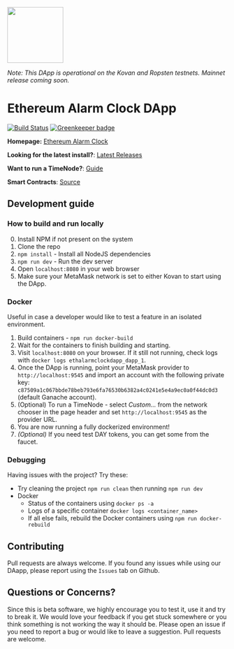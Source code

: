 [<img src="https://s3.amazonaws.com/chronologic.network/ChronoLogic_logo.svg" width="128px">](https://github.com/chronologic)

_Note: This DApp is operational on the Kovan and Ropsten testnets. Mainnet release coming soon._ 

# Ethereum Alarm Clock DApp

[![Build Status](https://travis-ci.org/chronologic/eth-alarm-clock-dapp.svg?branch=master)](https://travis-ci.org/chronologic/eth-alarm-clock-dapp)
[![Greenkeeper badge](https://badges.greenkeeper.io/chronologic/eth-alarm-clock-dapp.svg)](https://greenkeeper.io/)

__Homepage:__ [Ethereum Alarm Clock](http://www.ethereum-alarm-clock.com/)

__Looking for the latest install?__: [Latest Releases](https://github.com/chronologic/eth-alarm-clock-dapp/releases)

__Want to run a TimeNode?__: [Guide](https://blog.chronologic.network/how-to-prove-day-ownership-to-be-a-timenode-3dc1333c74ef)

__Smart Contracts__: [Source](https://github.com/ethereum-alarm-clock/ethereum-alarm-clock)

## Development guide

### How to build and run locally
0. Install NPM if not present on the system
1. Clone the repo
2. `npm install` - Install all NodeJS dependencies
3. `npm run dev` - Run the dev server
4. Open `localhost:8080` in your web browser
5. Make sure your MetaMask network is set to either Kovan to start using the DApp.

### Docker
Useful in case a developer would like to test a feature in an isolated environment.
1. Build containers - `npm run docker-build`
2. Wait for the containers to finish building and starting.
3. Visit `localhost:8080` on your browser. If it still not running, check logs with `docker logs ethalarmclockdapp_dapp_1`.
4. Once the DApp is running, point your MetaMask provider to `http://localhost:9545` and import an account with the following private key: `c87509a1c067bbde78beb793e6fa76530b6382a4c0241e5e4a9ec0a0f44dc0d3` (default Ganache account).
5. (Optional) To run a TimeNode - select _Custom..._ from the network chooser in the page header and set `http://localhost:9545` as the provider URL.
6. You are now running a fully dockerized environment!
7. _(Optional)_ If you need test DAY tokens, you can get some from the faucet.

### Debugging
Having issues with the project? Try these:
- Try cleaning the project `npm run clean` then running `npm run dev`
- Docker
    - Status of the containers using `docker ps -a`
    - Logs of a specific container `docker logs <container_name>`
    - If all else fails, rebuild the Docker containers using `npm run docker-rebuild`

## Contributing

Pull requests are always welcome. If you found any issues while using our DAapp, please report using the `Issues` tab on Github.

## Questions or Concerns?

Since this is beta software, we highly encourage you to test it, use it and try to break it. We would love your feedback if you get stuck somewhere or you think something is not working the way it should be. Please open an issue if you need to report a bug or would like to leave a suggestion. Pull requests are welcome.
